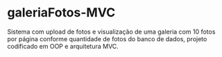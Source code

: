 # galeriaFotos-MVC
Sistema com upload de fotos e visualização de uma galeria com 10 fotos por página conforme quantidade de fotos do banco de dados, projeto codificado em OOP e arquitetura MVC.
